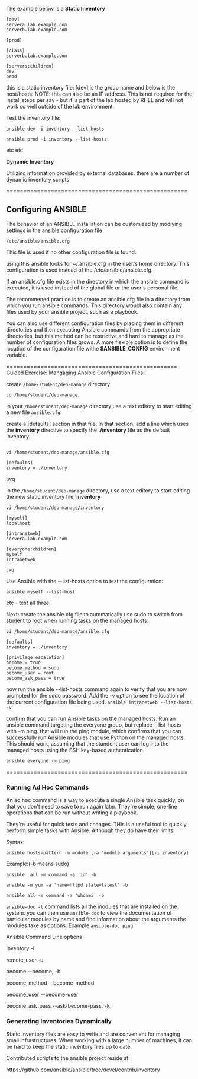 The example below is a **Static Inventory**

```
[dev]
servera.lab.example.com
serverb.lab.example.com

[prod]

[class]
serverb.lab.example.com

[servers:children]
dev
prod
```
this is a static inventory file: [dev] is the group name and below is the host/hosts: NOTE: this can also be an IP address. This is not required for the install steps per say - but it is part of the lab hosted by RHEL and will not work so well outside of the lab environment:

Test the inventory file:

`ansible dev -i inventory --list-hosts`

`ansible prod -i inventory --list-hosts`

etc etc

**Dynamic Inventory**

Utilizing information provided by external databases. there are a number of dynamic inventory scripts


=====================================================

## Configuring ANSIBLE

The behavior of an ANSIBLE installation can be customized by modiying settings in the ansible configuration file

`/etc/ansible/ansible.cfg`

This file is used if no other configuration file is found.

using this ansible looks for ~/.ansible.cfg in the user/s home directory. This configuration is used instead of the /etc/ansible/ansible.cfg.

If an ansible.cfg file exists in the directory in which the ansible command is executed, it is used instead of the global file or the user's personal file.

The recommened practice is to create an ansible.cfg file in a directory from which you run ansible commands. This directory would also contain any files used by your ansible project, such as a playbook.

You can also use different configuration files by placing them in different directories and then executing Ansible commands from the appropriate directories, but this method can be restrictive and hard to manage as the number of configuration files grows. A more flexible option is to define the location of the configuration file withe **$ANSIBLE_CONFIG** environment variable.

==================================================
Guided Exercise: Mangaging Ansible Configuration Files:

create `/home/student/dep-manage` directory

`cd /home/student/dep-manage`

in your  `/home/student/dep-manage` directory use a text editory to start editing a new file `ansible.cfg`.

create a [defaults] section in that file. In that section, add a line which uses the **inventory** directive to specify the **./inventory** file as the default inventory.

```

vi /home/student/dep-manage/ansible.cfg

[defaults]
inventory = ./inventory
```
:wq

in the `/home/student/dep-manage` directory, use a text editory to start editing the new static inventory file, **inventory**

```
vi /home/student/dep-manage/inventory

[myself]
localhost

[intranetweb]
servera.lab.example.com

[everyone:children]
myself
intranetweb

:wq
```

Use Ansible with the --list-hosts option to test the configuration:

`ansible myself --list-host`

etc - test all three:

Next: create the ansible.cfg file to automatically use sudo to switch from student to root when running tasks on the managed hosts:

```
vi /home/student/dep-manage/ansible.cfg

[defaults]
inventory = ./inventory

[privilege_escalation]
become = true
become_method = sudo
become_user = root
become_ask_pass = true
```

now run the ansible --list-hosts command again to verify that you are now prompted for the sudo password. Add the -v option to see the location of the current configuration file being used.
`ansible intranetweb --list-hosts -v`

confirm that you can run Ansible tasks on the managed hosts. Run an ansible command targeting the everyone group, but replace --list-hosts with -m ping. that will run the ping module, which confirms  that you can successfully run Ansible modules that use Python on the managed hosts. This should work, assuming that the stundent user can log into the managed hosts using the SSH key-based authentication.

`ansible everyone -m ping`


=====================================================

### Running Ad Hoc Commands

An ad hoc command is a way to execute a single Ansible task quickly, on that you don't need to save to run again later. They're simple, one-line operations that can be run without writing a playbook.

They're useful for quick tests and changes. THis is a useful tool to quickly perform simple tasks with Ansible. Although they do have their limits.

Syntax:

`ansible hosts-pattern -m module [-a 'module arguments'][-i inventory]`

Example:(-b means sudo)

`ansible  all -m command -a 'id' -b`

`ansible -m yum -a 'name=httpd state=latest' -b`

`ansible all -m command -a 'whoami' -b`

`ansible-doc -l` command lists all the modules that are installed on the system. you can then use `ansible-doc` to view the documentation of particular modules by name and find information about the arguments the modules take as options. Example `ansible-doc ping`

Ansible Command Line options

Inventory           -i

remote_user         -u

become              --become, -b

become_method       --become-method

become_user         --become-user

become_ask_pass     --ask-become-pass, -k







### Generating Inventories Dynamically

Static Inventory files are easy to write and are convenient for managing small infrastructures. When working with a large number of machines, it can be hard  to keep the static inventory files up to date.

Contributed scripts to the ansible project reside at:

 https://github.com/ansible/ansible/tree/devel/contrib/inventory

